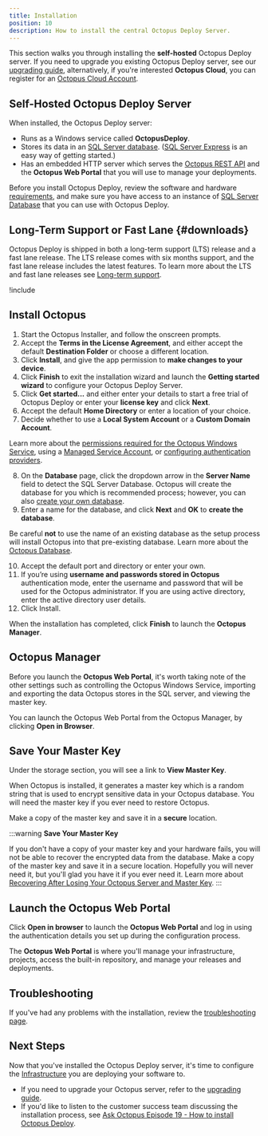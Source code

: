 ```yaml
---
title: Installation
position: 10
description: How to install the central Octopus Deploy Server.
---
```


This section walks you through installing the **self-hosted** Octopus Deploy server. If you need to upgrade you existing Octopus Deploy server, see our [upgrading guide](/docs/administration/upgrading/index.md), alternatively, if you're interested **Octopus Cloud**, you can register for an [Octopus Cloud Account](https://octopus.com/account/register).

## Self-Hosted Octopus Deploy Server

When installed, the Octopus Deploy server:

- Runs as a Windows service called **OctopusDeploy**.
- Stores its data in an [SQL Server database](/docs/installation/sql-server-database.md). ([SQL Server Express](http://downloadsqlserverexpress.com/) is an easy way of getting started.)
- Has an embedded HTTP server which serves the [Octopus REST API](/docs/api-and-integration/api/index.md) and the  **Octopus Web Portal** that you will use to manage your deployments.

Before you install Octopus Deploy, review the software and hardware [requirements](/docs/installation/requirements.md), and make sure you have access to an instance of [SQL Server Database](/docs/installation/sql-server-database.md) that you can use with Octopus Deploy.

## Long-Term Support or Fast Lane {#downloads}

Octopus Deploy is shipped in both a long-term support (LTS) release and a fast lane release. The LTS release comes with six months support, and the fast lane release includes the latest features. To learn more about the LTS and fast lane releases see [Long-term support](/docs/administration/upgrading/long-term-support).

!include <server-downloads>

## Install Octopus

1. Start the Octopus Installer, and follow the onscreen prompts.
2. Accept the **Terms in the License Agreement**, and either accept the default **Destination Folder** or choose a different location.
3. Click **Install**, and give the app permission to **make changes to your device**.
4. Click **Finish** to exit the installation wizard and launch the **Getting started wizard** to configure your Octopus Deploy Server.
5. Click **Get started...** and either enter your details to start a free trial of Octopus Deploy or enter your **license key** and click **Next**.
6. Accept the default **Home Directory** or enter a location of your choice.
7. Decide whether to use a **Local System Account** or a **Custom Domain Account**.

  Learn more about the [permissions required for the Octopus Windows Service](/docs/installation/permissions-for-the-octopus-windows-service.md), using a [Managed Service Account](/docs/installation/managed-service-account.md), or [configuring authentication providers](/docs/administration/authentication/index.md).

8. On the **Database** page, click the dropdown arrow in the **Server Name** field to detect the SQL Server Database. Octopus will create the database for you which is recommended process; however, you can also [create your own database](/docs/installation/sql-server-database.md#creating-the-database).
9. Enter a name for the database, and click **Next** and **OK** to **create the database**.

  Be careful **not** to use the name of an existing database as the setup process will install Octopus into that pre-existing database. Learn more about the [Octopus Database](/docs/administration/data/octopus-database/index.md).

10. Accept the default port and directory or enter your own.
11. If you’re using **username and passwords stored in Octopus** authentication mode, enter the username and password that will be used for the Octopus administrator. If you are using active directory, enter the active directory user details.
12. Click Install.

When the installation has completed, click **Finish** to launch the **Octopus Manager**.

## Octopus Manager

Before you launch the **Octopus Web Portal**, it's worth taking note of the other settings such as controlling the Octopus Windows Service, importing and exporting the data Octopus stores in the SQL server, and viewing the master key.

You can launch the Octopus Web Portal from the Octopus Manager, by clicking **Open in Browser**.

## Save Your Master Key

Under the storage section, you will see a link to **View Master Key**.

When Octopus is installed, it generates a master key which is a random string that is used to encrypt sensitive data in your Octopus database. You will need the master key if you ever need to restore Octopus.

Make a copy of the master key and save it in a **secure** location.

:::warning
**Save Your Master Key**

If you don't have a copy of your master key and your hardware fails, you will not be able to recover the encrypted data from the database. Make a copy of the master key and save it in a secure location. Hopefully you will never need it, but you'll glad you have it if you ever need it. Learn more about [Recovering After Losing Your Octopus Server and Master Key](/docs/administration/managing-infrastructure/lost-master-key.md).
:::

## Launch the Octopus Web Portal

Click **Open in browser** to launch the **Octopus Web Portal** and log in using the authentication details you set up during the configuration process.

The **Octopus Web Portal**  is where you'll manage your infrastructure, projects, access the built-in repository, and manage your releases and deployments.

## Troubleshooting

If you've had any problems with the installation, review the [troubleshooting page](/docs/installation/troubleshooting.md).

## Next Steps

Now that you've installed the Octopus Deploy server, it's time to configure the [Infrastructure](/docs/infrastructure/index.md) you are deploying your software to.

 - If you need to upgrade your Octopus server, refer to the [upgrading guide](/docs/administration/upgrading/index.md).
 - If you'd like to listen to the customer success team discussing the installation process, see [Ask Octopus Episode 19 - How to install Octopus Deploy](https://www.youtube.com/watch?v=P_qUe4ZiqGM).
